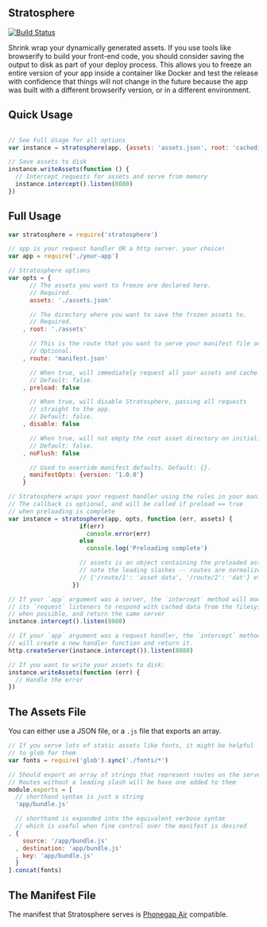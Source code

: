 Stratosphere
------------

[![Build Status](https://travis-ci.org/ben-ng/stratosphere.png?branch=master)](https://travis-ci.org/ben-ng/stratosphere)

Shrink wrap your dynamically generated assets. If you use tools like browserify to build your front-end code, you should consider saving the output to disk as part of your deploy process. This allows you to freeze an entire version of your app inside a container like Docker and test the release with confidence that things will not change in the future because the app was built with a different browserify version, or in a different environment.

## Quick Usage

```js

// See Full Usage for all options
var instance = stratosphere(app, {assets: 'assets.json', root: 'cachedir'})

// Save assets to disk
instance.writeAssets(function () {
  // Intercept requests for assets and serve from memory
  instance.intercept().listen(8080)
})

```

## Full Usage

```js
var stratosphere = require('stratosphere')

// app is your request handler OR a http server. your choice!
var app = require('./your-app')

// Stratosphere options
var opts = {
      // The assets you want to freeze are declared here.
      // Required.
      assets: './assets.json'

      // The directory where you want to save the frozen assets to.
      // Required.
    , root: './assets'

      // This is the route that you want to serve your manifest file on.
      // Optional.
    , route: 'manifest.json'

      // When true, will immediately request all your assets and cache them.
      // Default: false.
    , preload: false

      // When true, will disable Stratosphere, passing all requests
      // straight to the app.
      // Default: false.
    , disable: false

      // When true, will not empty the root asset directory on initialization.
      // Default: false.
    , noFlush: false

      // Used to override manifest defaults. Default: {}.
    , manifestOpts: {version: '1.0.0'}
    }

// Stratosphere wraps your request handler using the rules in your manifest
// The callback is optional, and will be called if preload == true
// when preloading is complete
var instance = stratosphere(app, opts, function (err, assets) {
                    if(err)
                      console.error(err)
                    else
                      console.log('Preloading complete')

                    // assets is an object containing the preloaded assets
                    // note the leading slashes -- routes are normalized
                    // {'/route/1': 'asset data', '/route/2': 'dat'} etc...
                  })

// If your `app` argument was a server, the `intercept` method will modify
// its `request` listeners to respond with cached data from the filesystem
// when possible, and return the same server
instance.intercept().listen(8080)

// If your `app` argument was a request handler, the `intercept` method
// will create a new handler function and return it.
http.createServer(instance.intercept()).listen(8080)

// If you want to write your assets to disk:
instance.writeAssets(function (err) {
  // Handle the error
})
```

## The Assets File

You can either use a JSON file, or a `.js` file that exports an array.

```js
// If you serve lots of static assets like fonts, it might be helpful
// to glob for them
var fonts = require('glob').sync('./fonts/*')

// Should export an array of strings that represent routes on the server
// Routes without a leading slash will be have one added to them
module.exports = [
  // shorthand syntax is just a string
  'app/bundle.js'

  // shorthand is expanded into the equivalent verbose syntax
  // which is useful when fine control over the manifest is desired
, {
    source: '/app/bundle.js'
  , destination: 'app/bundle.js'
  , key: 'app/bundle.js'
  }
].concat(fonts)
```

## The Manifest File

The manifest that Stratosphere serves is [Phonegap Air](https://github.com/ben-ng/phonegap-air#the-app-manifest) compatible.
